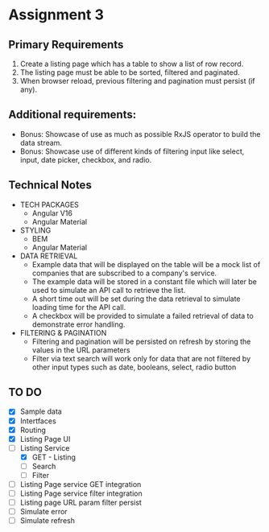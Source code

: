 # Assignment 3

## Primary Requirements

1. Create a listing page which has a table to show a list of row record.
2. The listing page must be able to be sorted, filtered and paginated.
3. When browser reload, previous filtering and pagination must persist (if any).

## Additional requirements:

-   Bonus: Showcase of use as much as possible RxJS operator to build the data stream.
-   Bonus: Showcase use of different kinds of filtering input like select, input, date picker, checkbox,
    and radio.

## Technical Notes

-   TECH PACKAGES
    -   Angular V16
    -   Angular Material
-   STYLING
    -   BEM
    -   Angular Material
-   DATA RETRIEVAL
    -   Example data that will be displayed on the table will be a mock list of companies that are subscribed to a company's service.
    -   The example data will be stored in a constant file which will later be used to simulate an API call to retrieve the list.
    -   A short time out will be set during the data retrieval to simulate loading time for the API call.
    -   A checkbox will be provided to simulate a failed retrieval of data to demonstrate error handling.
-   FILTERING & PAGINATION
    -   Filtering and pagination will be persisted on refresh by storing the values in the URL parameters
    -   Filter via text search will work only for data that are not filtered by other input types such as date, booleans, select, radio button

## TO DO

-   [x] Sample data
-   [x] Intertfaces
-   [x] Routing
-   [x] Listing Page UI
-   [ ] Listing Service
    -   [x] GET - Listing
    -   [ ] Search
    -   [ ] Filter
-   [ ] Listing Page service GET integration
-   [ ] Listing Page service filter integration
-   [ ] Listing page URL param filter persist
-   [ ] Simulate error
-   [ ] Simulate refresh
